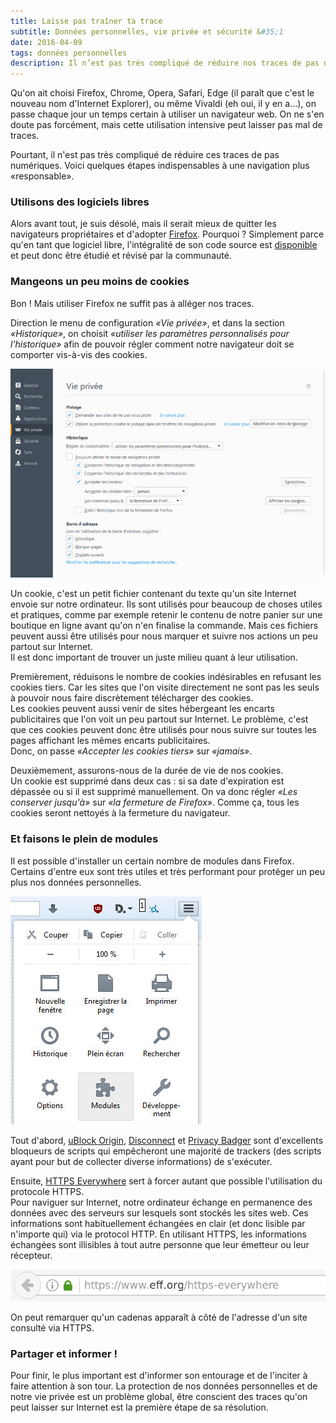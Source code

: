 ```yaml
---
title: Laisse pas traîner ta trace
subtitle: Données personnelles, vie privée et sécurité &#35;1
date: 2016-04-09
tags: données personnelles
description: Il n’est pas très compliqué de réduire nos traces de pas numériques. Voici quelques étapes indispensables à une navigation plus «responsable».
---
```


Qu'on ait choisi Firefox, Chrome, Opera, Safari, Edge (il paraît que c'est le nouveau nom d'Internet Explorer), ou même Vivaldi (eh oui, il y en a...), on passe chaque jour un temps certain à utiliser un navigateur web. On ne s'en doute pas forcément, mais cette utilisation intensive peut laisser pas mal de traces.  

Pourtant, il n'est pas très compliqué de réduire ces traces de pas numériques. Voici quelques étapes indispensables à une navigation plus «responsable».

<!--more-->

### Utilisons des logiciels libres

Alors avant tout, je suis désolé, mais il serait mieux de quitter les navigateurs propriétaires et d'adopter [Firefox](https://www.mozilla.org/fr/firefox/new/). Pourquoi&nbsp;? Simplement parce qu'en tant que logiciel libre, l'intégralité de son code source est [disponible](https://developer.mozilla.org/fr/docs/T%C3%A9l%C3%A9chargement_du_code_source_de_Mozilla) et peut donc être étudié et révisé par la communauté.

### Mangeons un peu moins de cookies

Bon&nbsp;! Mais utiliser Firefox ne suffit pas à alléger nos traces.  

Direction le menu de configuration *«Vie privée»*, et dans la section *«Historique»*, on choisit *«utiliser les paramètres personnalisés pour l'historique»* afin de pouvoir régler comment notre navigateur doit se comporter vis-à-vis des cookies.  

![](/content/blog/2016/04/laisse-pas-trainer-ta-trace/firefox-preferences.jpg)

Un cookie, c'est un petit fichier contenant du texte qu'un site Internet envoie sur notre ordinateur. Ils sont utilisés pour beaucoup de choses utiles et pratiques, comme par exemple retenir le contenu de notre panier sur une boutique en ligne avant qu'on n'en finalise la commande. Mais ces fichiers peuvent aussi être utilisés pour nous marquer et suivre nos actions un peu partout sur Internet.  
Il est donc important de trouver un juste milieu quant à leur utilisation.  

Premièrement, réduisons le nombre de cookies indésirables en refusant les cookies tiers. Car les sites que l'on visite directement ne sont pas les seuls à pouvoir nous faire discrètement télécharger des cookies.  
Les cookies peuvent aussi venir de sites hébergeant les encarts publicitaires que l'on voit un peu partout sur Internet. Le problème, c'est que ces cookies peuvent donc être utilisés pour nous suivre sur toutes les pages affichant les mêmes encarts publicitaires.  
Donc, on passe *«Accepter les cookies tiers»* sur *«jamais»*.

Deuxièmement, assurons-nous de la durée de vie de nos cookies.  
Un cookie est supprimé dans deux cas&nbsp;: si sa date d'expiration est dépassée ou si il est supprimé manuellement. On va donc régler *«Les conserver jusqu'à»* sur *«la fermeture de Firefox»*. Comme ça, tous les cookies seront nettoyés à la fermeture du navigateur.  

### Et faisons le plein de modules

Il est possible d'installer un certain nombre de modules dans Firefox. Certains d'entre eux sont très utiles et très performant pour protéger un peu plus nos données personnelles.  

![](/content/blog/2016/04/laisse-pas-trainer-ta-trace/modules.jpg)

Tout d'abord, [uBlock Origin](https://github.com/gorhill/uBlock), [Disconnect](https://disconnect.me/) et [Privacy Badger](https://www.eff.org/privacybadger) sont d'excellents bloqueurs de scripts qui empêcheront une majorité de trackers (des scripts ayant pour but de collecter diverse informations) de s'exécuter.  

Ensuite, [HTTPS Everywhere](https://www.eff.org/https-everywhere) sert à forcer autant que possible l'utilisation du protocole HTTPS.  
Pour naviguer sur Internet, notre ordinateur échange en permanence des données avec des serveurs sur lesquels sont stockés les sites web. Ces informations sont habituellement échangées en clair (et donc lisible par n'importe qui) via le protocol HTTP. En utilisant HTTPS, les informations échangées sont illisibles à tout autre personne que leur émetteur ou leur récepteur.  

![](/content/blog/2016/04/laisse-pas-trainer-ta-trace/https.jpg)

On peut remarquer qu'un cadenas apparaît à côté de l'adresse d'un site consulté via HTTPS.



### Partager et informer !

Pour finir, le plus important est d'informer son entourage et de l'inciter à faire attention à son tour. La protection de nos données personnelles et de notre vie privée est un problème global, être conscient des traces qu'on peut laisser sur Internet est la première étape de sa résolution.
